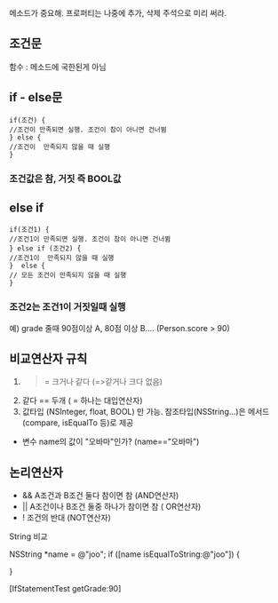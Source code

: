 메소드가 중요해. 프로퍼티는 나중에 추가, 삭제
주석으로 미리 써라.

## 조건문

함수 : 메소드에 국한된게 아님

## if - else문
```
if(조건) {
//조건이 만족되면 실행. 조건이 참이 아니면 건너뜀
} else {
//조건이  만족되지 않을 때 실행
}
```

### 조건값은 참, 거짓 즉 BOOL값

## else if
```
if(조건1) {
//조건1이 만족되면 실행. 조건이 참이 아니면 건너뜀
} else if (조건2) {
//조건1이  만족되지 않을 때 실행
}  else {
// 모든 조건이 만족되지 않을 때 실행
}
```

### 조건2는 조건1이 거짓일때 실행
예) grade 줄때 90점이상 A, 80점 이상 B....
(Person.score > 90)

## 비교연산자 규칙

1. >= 크거나 같다 (=>같거나 크다 없음)
2. 같다 == 두개 ( = 하나는 대입연산자)
3. 값타입 (NSInteger, float, BOOL) 만 가능. 참조타입(NSString...)은 메서드(compare, isEqualTo 등)로 제공

- 변수 name의 값이 "오바마"인가? (name=="오바마")

## 논리연산자

- && A조건과 B조건 둘다 참이면 참 (AND연산자)
- || A조건이나 B조건 둘중 하나가 참이면 참 ( OR연산자)
- ! 조건의 반대 (NOT연산자)

String 비교

NSString *name = @"joo";
if ([name isEqualToString:@"joo"]) {

}

[IfStatementTest getGrade:90]


